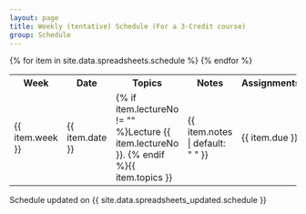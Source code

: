 ```yaml
---
layout: page
title: Weekly (tentative) Schedule (For a 3-Credit course)
group: Schedule
---
```


<table class="table table-striped table-hover table-bordered">
  <tr>
    <th>Week</th>
    <th>Date</th>
    <th>Topics</th>
    <th>Notes</th>
    <th>Assignments</th>
  </tr>
{% for item in site.data.spreadsheets.schedule %}
  <tr>
    <td>{{ item.week }}</td>
    <td>{{ item.date }}</td>
    <td>{% if item.lectureNo != "" %}Lecture {{ item.lectureNo }}. {% endif %}{{ item.topics }}</td>
    <td>{{ item.notes | default: "&nbsp;" }}</td>
    <td>{{ item.due }}</td>
  </tr>
{% endfor %}
</table>

Schedule updated on {{ site.data.spreadsheets_updated.schedule }}
